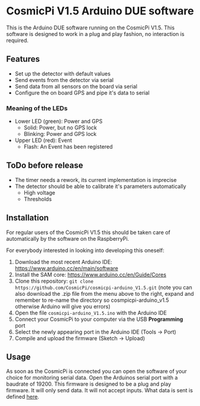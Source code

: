 # CosmicPi V1.5 Arduino DUE software

This is the Arduino DUE software running on the CosmicPi V1.5.
This software is designed to work in a plug and play fashion, no interaction is required.


## Features
*	Set up the detector with default values
*	Send events from the detector via serial
*	Send data from all sensors on the board via serial
*	Configure the on board GPS and pipe it's data to serial

### Meaning of the LEDs
*	Lower LED (green): Power and GPS
	*	Solid: Power, but no GPS lock
	*	Blinking: Power and GPS lock
*	Upper LED (red): Event
	*	Flash: An Event has been registered

	
## ToDo before release
*	The timer needs a rework, its current implementation is imprecise
*	The detector should be able to calibrate it's parameters automatically
	*	High voltage
	*	Thresholds

	
## Installation
For regular users of the CosmicPi V1.5 this should be taken care of automatically by the software on the RaspberryPi.

For everybody interested in looking into developing this oneself:
1.	Download the most recent Arduino IDE: https://www.arduino.cc/en/main/software
2. 	Install the SAM core: https://www.arduino.cc/en/Guide/Cores
3. 	Clone this repository: `git clone https://github.com/CosmicPi/cosmicpi-arduino_V1.5.git`
(note you can also download the .zip file from the menu above to the right, expand and remember to re-name the directory so cosmpicpi-arduino_v1.5 otherwise Arduino will give you errors)
4.	Open the file `cosmicpi-arduino_V1.5.ino` with the Arduino IDE
5.	Connect your CosmicPi to your computer via the USB **Programming** port
6. 	Select the newly appearing port in the Arduino IDE (Tools -> Port)
7.	Compile and upload the firmware (Sketch -> Upload)


## Usage
As soon as the CosmicPi is connected you can open the software of your choice for monitoring serial data. Open the Arduinos serial port with a baudrate of 19200.
This firmware is designed to be a plug and play firmware. 
It will only send data. It will not accept inputs. What data is sent is defined [here](https://github.com/CosmicPi/cosmicpi-rpi_V1.5/blob/master/documentation/CosmicPi_V15_serial_comm.txt).

